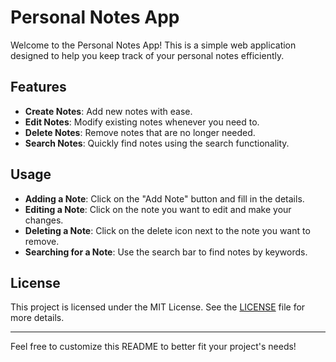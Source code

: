 # Personal Notes App

Welcome to the Personal Notes App! This is a simple web application designed to help you keep track of your personal notes efficiently.

## Features

- **Create Notes**: Add new notes with ease.
- **Edit Notes**: Modify existing notes whenever you need to.
- **Delete Notes**: Remove notes that are no longer needed.
- **Search Notes**: Quickly find notes using the search functionality.

## Usage

- **Adding a Note**: Click on the "Add Note" button and fill in the details.
- **Editing a Note**: Click on the note you want to edit and make your changes.
- **Deleting a Note**: Click on the delete icon next to the note you want to remove.
- **Searching for a Note**: Use the search bar to find notes by keywords.

## License

This project is licensed under the MIT License. See the [LICENSE](https://github.com/Starck27/personal-notes-app/blob/main/LICENSE) file for more details.

---

Feel free to customize this README to better fit your project's needs!
